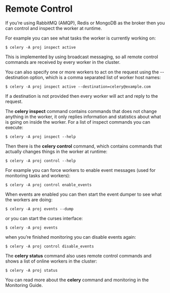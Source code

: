 # Remote Control

If you’re using RabbitMQ (AMQP), Redis or MongoDB as the broker then you can control and inspect the worker at runtime.

For example you can see what tasks the worker is currently working on:

```
$ celery -A proj inspect active
```

This is implemented by using broadcast messaging, so all remote control commands are received by every worker in the cluster.

You can also specify one or more workers to act on the request using the --destination option, which is a comma separated list of worker host names:

```
$ celery -A proj inspect active --destination=celery@example.com
```

If a destination is not provided then every worker will act and reply to the request.

The **celery inspect** command contains commands that does not change anything in the worker, it only replies information and statistics about what is going on inside the worker. For a list of inspect commands you can execute:

```
$ celery -A proj inspect --help
```

Then there is the **celery control** command, which contains commands that actually changes things in the worker at runtime:

```
$ celery -A proj control --help
```

For example you can force workers to enable event messages (used for monitoring tasks and workers):

```
$ celery -A proj control enable_events
```

When events are enabled you can then start the event dumper to see what the workers are doing:

```
$ celery -A proj events --dump
```

or you can start the curses interface:

```
$ celery -A proj events
```

when you’re finished monitoring you can disable events again:

```
$ celery -A proj control disable_events
```

The **celery status** command also uses remote control commands and shows a list of online workers in the cluster:

```
$ celery -A proj status
```

You can read more about the **celery** command and monitoring in the Monitoring Guide.